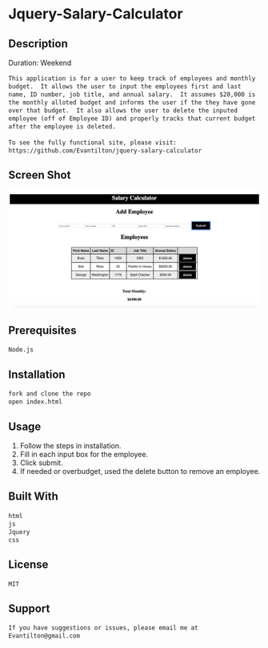 # Jquery-Salary-Calculator

## Description
Duration: Weekend

    This application is for a user to keep track of employees and monthly budget.  It allows the user to input the employees first and last name, ID number, job title, and annual salary.  It assumes $20,000 is the monthly alloted budget and informs the user if the they have gone over that budget.  It also allows the user to delete the inputed employee (off of Employee ID) and properly tracks that current budget after the employee is deleted.

    To see the fully functional site, please visit: https://github.com/Evantilton/jquery-salary-calculator

## Screen Shot
![](SalaryCalculatorScreenshot.jpg)

## Prerequisites
    Node.js

## Installation
    fork and clone the repo
    open index.html
## Usage

1. Follow the steps in installation.
2. Fill in each input box for the employee.
3. Click submit.
4. If needed or overbudget, used the delete button to remove an employee.

## Built With
    html
    js
    Jquery
    css

## License
    MIT

## Support
    If you have suggestions or issues, please email me at Evantilton@gmail.com
